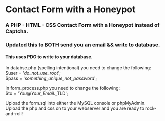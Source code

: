 # Contact Form with a Honeypot
### A PHP - HTML - CSS Contact Form with a Honeypot instead of Captcha.

### Updated this to BOTH send you an email && write to database.
#### This uses PDO to write to your database.

In databse.php (spelling intentional) you need to change the following:  
$user = '_do_not_use_root_';  
$pass = '_something_unique_not_password_';  
  
In form_process.php you need to change the following:  
$to = '_You_@_Your_Email_._TLD';  
  
Upload the form.sql into either the MySQL console or phpMyAdmin.  
Upload the php and css on to your webserver and you are ready to rock-and-roll!
